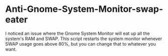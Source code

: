 # Anti-Gnome-System-Monitor-swap-eater
I noticed an issue where the Gnome System Monitor will eat up all the system's RAM and SWAP.
This script restarts the system monitor whenever SWAP usage goes above 80%, but you can change that to whatever you want.
